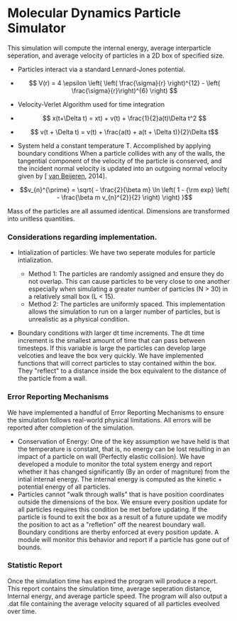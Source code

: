 # Molecular Dynamics Particle Simulator

This simulation will compute the internal energy, average interparticle seperation, and average velocity of particles in a 2D box of specified size.



- Particles interact via a standard Lennard-Jones potential. 
- $$ V(r) = 4 \epsilon \left( \left( \frac{\sigma}{r} \right)^{12} - \left( \frac{\sigma}{r}\right)^{6} \right) $$


- Velocity-Verlet Algorithm used for time integration
- $$ x(t+\Delta t) = xt) + v(t) + \frac{1}{2}a(t)\Delta t^2 $$
- $$ v(t + \Delta t) = v(t) + \frac{a(t) + a(t + \Delta t)}{2}\Delta t$$

- System held a constant temperature T. Accomplished by applying boundary conditions When a particle collides with any of the walls, the tangential component of the velocity of the particle is conserved, and the incident normal velocity is updated into an outgoing normal velocity given by [ [van Beijeren](http://arxiv.org/abs/1411.2983), 2014]. 
- $$v_{n}^{\prime} = \sqrt{ - \frac{2}{\beta m} \ln \left( 1 - {\rm exp} \left( - \frac{\beta m v_{n}^{2}}{2} \right) \right) }$$ 

Mass of the particles are all assumed identical. Dimensions are transformed into unitless quantities.


### Considerations regarding implementation.
- Intialization of particles: We have two seperate modules for particle intialization. 
	- Method 1: The particles are randomly assigned and ensure they do not overlap. This can cause particles to be very close to one another especially when simulating a greater number of particles (N > 30) in a relatively small box (L < 15).
	- Method 2: The particles are uniformly spaced. This implementation allows the simulation to run on a larger number of particles, but is unrealistic as a physical condition.

- Boundary conditions with larger dt time increments. The dt time increment is the smallest amount of time that can pass between timesteps. If this variable is large the particles can develop large velcoties and leave the box very quickly. We have implemented functions that will correct particles to stay contained within the box. They "reflect" to a distance inside the box equivalent to the distance of the particle from a wall.

### Error Reporting Mechanisms
We have implemented a handful of Error Reporting Mechanisms to ensure the simulation follows real-world physical limitations. All errors will be reported after completion of the simulation.

- Conservation of Energy: One of the key assumption we have held is that the temperature is constant, that is, no energy can be lost resulting in an impact of a particle on wall (Perfectly elastic collision). We have developed a module to monitor the total system energy and report whether it has changed significantly (By an order of magniture) from the intial internal energy. The internal energy is computed as the kinetic + potential energy of all particles.
- Particles cannot "walk through walls" that is have position coordinates outside the dimensions of the box. We ensure every position update for all particles requires this condition be met before updating. If the particle is found to exit the box as a result of a future update we modify the position to act as a "refletion" off the nearest boundary wall. Boundary conditions are therby enforced at every position update. A module will monitor this behavior and report if a particle has gone out of bounds.


### Statistic Report
Once the simulation time has expired the program will produce a report. This report contains the simulation time, average seperation distance, Internal energy, and average particle speed. The program will also output a .dat file containing the average velocity squared of all particles eveolved over time. 


